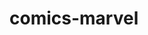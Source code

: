 # comics-marvel

<!-- npm i md5 JavaScript function for hashing messages with md5 -->
<!-- npm install spin.js  ==>>   loader -->
<!-- installing libraries md5,  spin.js, create function hash, breakpointsWidth -->
<!-- created function api getCharacters, submit  onSearchInputSubmit -->
<!-- created function renderGalleryHero,  -->
<!-- add search error render svg -->
<!-- add loader  -->
<!-- create function onHeaderScroll -->
<!-- created section random characters html, css , function getRandomCharacters  -->
